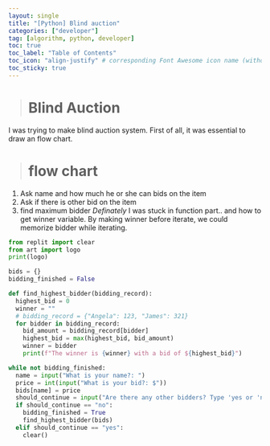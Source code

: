 ```yaml
---
layout: single
title: "[Python] Blind auction"
categories: ["developer"]
tag: [algorithm, python, developer]
toc: true
toc_label: "Table of Contents"
toc_icon: "align-justify" # corresponding Font Awesome icon name (without fa prefix)
toc_sticky: true
---
```


># Blind Auction

I was trying to make blind auction system. First of all, it was essential to  draw an flow chart. 

># flow chart
   1. Ask name and how much he or she can bids on the item
   2. Ask if there is other bid on the item
   3. find maximum bidder 
*Definately* I was stuck in function part.. and how to get winner variable. By making winner before iterate, we could memorize bidder while iterating. 

```python 
from replit import clear
from art import logo
print(logo)

bids = {}
bidding_finished = False

def find_highest_bidder(bidding_record):
  highest_bid = 0
  winner = ""
  # bidding_record = {"Angela": 123, "James": 321}
  for bidder in bidding_record:
    bid_amount = bidding_record[bidder]
    highest_bid = max(highest_bid, bid_amount)
    winner = bidder
    print(f"The winner is {winner} with a bid of ${highest_bid}")

while not bidding_finished:
  name = input("What is your name?: ")
  price = int(input("What is your bid?: $"))
  bids[name] = price
  should_continue = input("Are there any other bidders? Type 'yes or 'no'.\n")
  if should_continue == "no":
    bidding_finished = True
    find_highest_bidder(bids)
  elif should_continue == "yes":
    clear()
  
  


